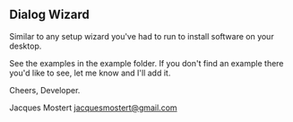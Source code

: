 ## Dialog Wizard

Similar to any setup wizard you've had to run to install software on your desktop.

See the examples in the example folder. If you don't find an example there you'd like to see, let me know and I'll add it.

Cheers,
Developer.

Jacques Mostert
jacquesmostert@gmail.com
